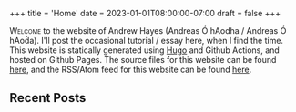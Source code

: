 +++
title = 'Home'
date = 2023-01-01T08:00:00-07:00
draft = false
+++

<span style="font-variant: small-caps;">Welcome</span> to the website of Andrew Hayes (Andreas Ó hAodha / <span class="gaelic">Andreas Ó hAoḋa</span>).
I'll post the occasional tutorial / essay here, when I find the time.
This website is statically generated using [Hugo](https://gohugo.io/) and Github Actions, and hosted on Github Pages.
The source files for this website can be found [here](https://github.com/0hAodha/0hAodha.github.io), and the
RSS/Atom feed for this website can be found [here](https://0haodha.github.io/index.xml).

## Recent Posts

